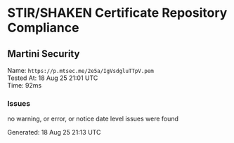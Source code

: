 # STIR/SHAKEN Certificate Repository Compliance

## Martini Security

Name: `https://p.mtsec.me/2e5a/IgVsdgluTTpV.pem`\
Tested At: 18 Aug 25 21:01 UTC\
Time: 92ms

### Issues

no warning, or error, or notice date level issues were found

Generated: 18 Aug 25 21:13 UTC